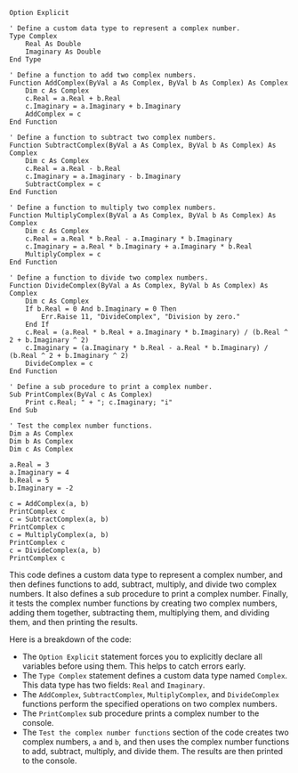 ```visual basic
Option Explicit

' Define a custom data type to represent a complex number.
Type Complex
    Real As Double
    Imaginary As Double
End Type

' Define a function to add two complex numbers.
Function AddComplex(ByVal a As Complex, ByVal b As Complex) As Complex
    Dim c As Complex
    c.Real = a.Real + b.Real
    c.Imaginary = a.Imaginary + b.Imaginary
    AddComplex = c
End Function

' Define a function to subtract two complex numbers.
Function SubtractComplex(ByVal a As Complex, ByVal b As Complex) As Complex
    Dim c As Complex
    c.Real = a.Real - b.Real
    c.Imaginary = a.Imaginary - b.Imaginary
    SubtractComplex = c
End Function

' Define a function to multiply two complex numbers.
Function MultiplyComplex(ByVal a As Complex, ByVal b As Complex) As Complex
    Dim c As Complex
    c.Real = a.Real * b.Real - a.Imaginary * b.Imaginary
    c.Imaginary = a.Real * b.Imaginary + a.Imaginary * b.Real
    MultiplyComplex = c
End Function

' Define a function to divide two complex numbers.
Function DivideComplex(ByVal a As Complex, ByVal b As Complex) As Complex
    Dim c As Complex
    If b.Real = 0 And b.Imaginary = 0 Then
        Err.Raise 11, "DivideComplex", "Division by zero."
    End If
    c.Real = (a.Real * b.Real + a.Imaginary * b.Imaginary) / (b.Real ^ 2 + b.Imaginary ^ 2)
    c.Imaginary = (a.Imaginary * b.Real - a.Real * b.Imaginary) / (b.Real ^ 2 + b.Imaginary ^ 2)
    DivideComplex = c
End Function

' Define a sub procedure to print a complex number.
Sub PrintComplex(ByVal c As Complex)
    Print c.Real; " + "; c.Imaginary; "i"
End Sub

' Test the complex number functions.
Dim a As Complex
Dim b As Complex
Dim c As Complex

a.Real = 3
a.Imaginary = 4
b.Real = 5
b.Imaginary = -2

c = AddComplex(a, b)
PrintComplex c
c = SubtractComplex(a, b)
PrintComplex c
c = MultiplyComplex(a, b)
PrintComplex c
c = DivideComplex(a, b)
PrintComplex c
```

This code defines a custom data type to represent a complex number, and then defines functions to add, subtract, multiply, and divide two complex numbers. It also defines a sub procedure to print a complex number. Finally, it tests the complex number functions by creating two complex numbers, adding them together, subtracting them, multiplying them, and dividing them, and then printing the results.

Here is a breakdown of the code:

* The `Option Explicit` statement forces you to explicitly declare all variables before using them. This helps to catch errors early.
* The `Type Complex` statement defines a custom data type named `Complex`. This data type has two fields: `Real` and `Imaginary`.
* The `AddComplex`, `SubtractComplex`, `MultiplyComplex`, and `DivideComplex` functions perform the specified operations on two complex numbers.
* The `PrintComplex` sub procedure prints a complex number to the console.
* The `Test the complex number functions` section of the code creates two complex numbers, `a` and `b`, and then uses the complex number functions to add, subtract, multiply, and divide them. The results are then printed to the console.